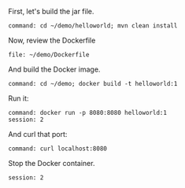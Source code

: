 First, let's build the jar file.

```terminal:execute
command: cd ~/demo/helloworld; mvn clean install
```

Now, review the Dockerfile

```editor:open-file
file: ~/demo/Dockerfile
```

And build the Docker image.

```terminal:execute
command: cd ~/demo; docker build -t helloworld:1
```

Run it:

```terminal:execute
command: docker run -p 8080:8080 helloworld:1
session: 2
```

And curl that port:

```terminal:execute
command: curl localhost:8080
```

Stop the Docker container.


```terminal:interrupt
session: 2
```